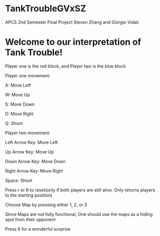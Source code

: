 # TankTroubleGVxSZ
APCS 2nd Semester Final Project Steven Zhang and Giorgio Vidali

<h1>Welcome to our interpretation of Tank Trouble!</h1>

<body>

Player one is the red block, and Player two is the blue block

Player one movement:

A: Move Left

W: Move Up

S: Move Down

D: Move Right

Q: Shoot

Player two movement:

Left Arrow Key: Move Left

Up Arrow Key: Move Up

Down Arrow Key: Move Down

Right Arrow Key: Move Right

Space: Shoot

Press r or R to reset(only if both players are still alive. Only returns players to the starting position)

Choose Map by pressing either 1, 2, or 3

Since Maps are not fully functional, One should use the maps as a hiding spot from their opponent

Press 9 for a wonderful surprise






</body>
